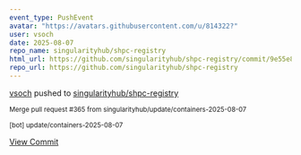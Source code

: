 ```yaml
---
event_type: PushEvent
avatar: "https://avatars.githubusercontent.com/u/814322?"
user: vsoch
date: 2025-08-07
repo_name: singularityhub/shpc-registry
html_url: https://github.com/singularityhub/shpc-registry/commit/9e55e897ee9d0a8d670d1d0b9584e907d55ab172
repo_url: https://github.com/singularityhub/shpc-registry
---
```


<a href='https://github.com/vsoch' target='_blank'>vsoch</a> pushed to <a href='https://github.com/singularityhub/shpc-registry' target='_blank'>singularityhub/shpc-registry</a>

<small>Merge pull request #365 from singularityhub/update/containers-2025-08-07

[bot] update/containers-2025-08-07</small>

<a href='https://github.com/singularityhub/shpc-registry/commit/9e55e897ee9d0a8d670d1d0b9584e907d55ab172' target='_blank'>View Commit</a>